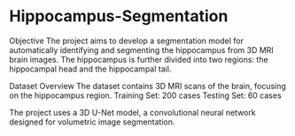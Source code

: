 # Hippocampus-Segmentation
Objective
The project aims to develop a segmentation model for automatically identifying and segmenting the hippocampus from 3D MRI brain images. The hippocampus is further divided into two regions: the hippocampal head and the hippocampal tail.

Dataset Overview
The dataset contains 3D MRI scans of the brain, focusing on the hippocampus region. 
Training Set: 200 cases
Testing Set: 60 cases

The project uses a 3D U-Net model, a convolutional neural network designed for volumetric image segmentation. 
